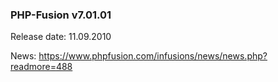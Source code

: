 ### PHP-Fusion v7.01.01
Release date: 11.09.2010

News: https://www.phpfusion.com/infusions/news/news.php?readmore=488
